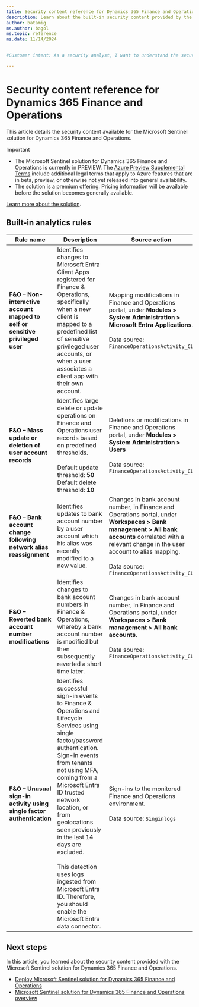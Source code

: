 ```yaml
---
title: Security content reference for Dynamics 365 Finance and Operations
description: Learn about the built-in security content provided by the Microsoft Sentinel solution for Dynamics 365 Finance and Operations.
author: batamig
ms.author: bagol
ms.topic: reference
ms.date: 11/14/2024


#Customer intent: As a security analyst, I want to understand the security content available for Dynamics 365 Finance and Operations so that I can effectively monitor and respond to potential threats.

---
```


# Security content reference for Dynamics 365 Finance and Operations

This article details the security content available for the Microsoft Sentinel solution for Dynamics 365 Finance and Operations.

> [!IMPORTANT]
> - The Microsoft Sentinel solution for Dynamics 365 Finance and Operations is currently in PREVIEW. The [Azure Preview Supplemental Terms](https://azure.microsoft.com/support/legal/preview-supplemental-terms/) include additional legal terms that apply to Azure features that are in beta, preview, or otherwise not yet released into general availability.
> - The solution is a premium offering. Pricing information will be available before the solution becomes generally available.

[Learn more about the solution](dynamics-365-finance-operations-solution-overview.md).

## Built-in analytics rules

| Rule name | Description | Source action | Tactics |
| --------- | --------- | --------- | --------- |
|**F&O – Non-interactive account mapped to self or sensitive privileged user** |Identifies changes to Microsoft Entra Client Apps registered for Finance & Operations, specifically when a new client is mapped to a predefined list of sensitive privileged user accounts, or when a user associates a client app with their own account. |Mapping modifications in Finance and Operations portal, under **Modules > System Administration > Microsoft Entra Applications**. <br><br>Data source: `FinanceOperationsActivity_CL` |Credential Access, Persistence, Privilege Escalation |
|**F&O – Mass update or deletion of user account records** |Identifies large delete or update operations on Finance and Operations user records based on predefined thresholds. <br><br>Default update threshold: **50**<br>Default delete threshold: **10** |Deletions or modifications in Finance and Operations portal, under **Modules > System Administration > Users**<br><br>Data source: `FinanceOperationsActivity_CL` |Impact |
|**F&O – Bank account change following network alias reassignment** |Identifies updates to bank account number by a user account which his alias was recently modified to a new value. |Changes in bank account number, in Finance and Operations portal, under **Workspaces > Bank management > All bank accounts** correlated with a relevant change in the user account to alias mapping.<br><br>Data source: `FinanceOperationsActivity_CL` |Credential Access, Lateral Movement, Privilege Escalation |
|**F&O – Reverted bank account number modifications** |Identifies changes to bank account numbers in Finance & Operations, whereby a bank account number is modified but then subsequently reverted a short time later. |Changes in bank account number, in Finance and Operations portal, under **Workspaces > Bank management > All bank accounts**.<br><br>Data source: `FinanceOperationsActivity_CL` |Impact |
|**F&O – Unusual sign-in activity using single factor authentication** |Identifies successful sign-in events to Finance & Operations and Lifecycle Services using single factor/password authentication. Sign-in events from tenants not using MFA, coming from a Microsoft Entra ID trusted network location, or from geolocations seen previously in the last 14 days are excluded.<br><br>This detection uses logs ingested from Microsoft Entra ID. Therefore, you should enable the Microsoft Entra data connector. |Sign-ins to the monitored Finance and Operations environment.<br><br>Data source: `Singinlogs` |Credential Access, Initial Access |

## Next steps

In this article, you learned about the security content provided with the Microsoft Sentinel solution for Dynamics 365 Finance and Operations.

- [Deploy Microsoft Sentinel solution for Dynamics 365 Finance and Operations](deploy-dynamics-365-finance-operations-solution.md)
- [Microsoft Sentinel solution for Dynamics 365 Finance and Operations overview](dynamics-365-finance-operations-solution-overview.md)
